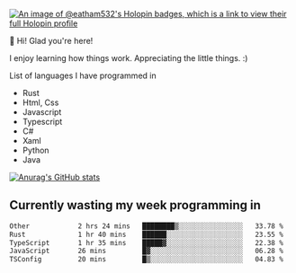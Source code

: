[![An image of @eatham532's Holopin badges, which is a link to view their full Holopin profile](https://holopin.me/eatham532)](https://holopin.io/@eatham532)


👋 Hi! Glad you're here!

I enjoy learning how things work. Appreciating the little things. :)


List of languages I have programmed in
- Rust
- Html, Css
- Javascript
- Typescript
- C#
- Xaml
- Python
- Java

[![Anurag's GitHub stats](https://github-readme-stats.vercel.app/api?username=Eatham532&theme=dark)](https://github.com/anuraghazra/github-readme-stats)


## Currently wasting my week programming in
<!--START_SECTION:waka-->

```txt
Other            2 hrs 24 mins   ████████▒░░░░░░░░░░░░░░░░   33.78 %
Rust             1 hr 40 mins    ██████░░░░░░░░░░░░░░░░░░░   23.55 %
TypeScript       1 hr 35 mins    █████▓░░░░░░░░░░░░░░░░░░░   22.38 %
JavaScript       26 mins         █▓░░░░░░░░░░░░░░░░░░░░░░░   06.28 %
TSConfig         20 mins         █▒░░░░░░░░░░░░░░░░░░░░░░░   04.83 %
```

<!--END_SECTION:waka-->
